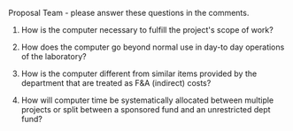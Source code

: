 Proposal Team - please answer these questions in the comments.

1. How is the computer necessary to fulfill the project's scope of work?

2. How does the computer go beyond normal use in day-to day operations of the laboratory?

3. How is the computer different from similar items provided by the department that are treated as F&A (indirect) costs?

4. How will computer time be systematically allocated between multiple projects or split between a sponsored fund and an unrestricted dept fund?

